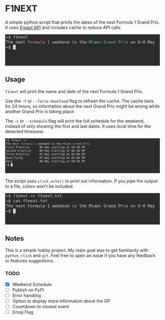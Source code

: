 # F1NEXT

A simple python script that prints the dates of the next Formula 1 Grand Prix.
It uses [Ergast API](https://ergast.com/mrd/terms/) and includes cache to reduce API calls.

![Example of output](screenshot1.png "Example")

## Usage

`f1next` will print the name and date of the next Formula 1 Grand Prix.

Use the `-f` or `--force-download` flag to refresh the cache.
The cache lasts for 24 hours, so information about the next Grand Prix might be wrong while another Grand Prix is taking place.

The `-s` or `--schedule` flag will print the full schedule for the weekend, instead of only showing the first and last dates.
It uses local time for the detected timezone.

![Example of schedule](screenshot_schedule.png "Schedule example")

The script uses `click.echo()` to print out information. If you pipe the output to a file, colors won't be included.

![Piping to a file](screenshot2.png "Pipe to file")


## Notes

This is a simple hobby project. My main goal was to get familiarity with `python`, `click` and `git`. 
Feel free to open an issue if you have any feedback or features suggestions.

### TODO

- [X] Weekend Schedule 
- [ ] Publish on PyPI
- [ ] Error handling 
- [ ] Option to display more information about the GP 
- [ ] Countdown to closest event 
- [ ] Emoji Flag 
